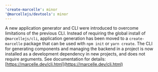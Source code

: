 ```yaml
---
'create-marcelle': minor
'@marcellejs/devtools': minor
---
```


A new application generator and CLI were introduced to overcome limitations of the previous CLI.
Instead of requiring the global install of `@marcellejs/cli`, application generation has been moved to a `create-marcelle` package that can be used with `npm init` or `yarn create`.
The CLI for generating components and managing the backend in a project is now installed as a development dependency in new projects, and does not require arguments.
See documentation for details: [https://marcelle.dev/cli.html](https://marcelle.dev/cli.html)
